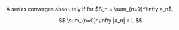 A series converges absolutely if for $S_n = \sum_{n=0}^\infty a_n$,

$$
\sum_{n=0}^\infty |a_n| = L
$$